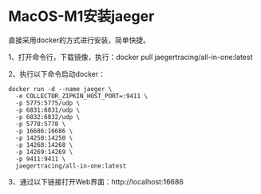 # MacOS-M1安装jaeger

直接采用docker的方式进行安装，简单快捷。

1、打开命令行，下载镜像，执行：docker pull jaegertracing/all-in-one:latest

2、执行以下命令启动docker：

```
docker run -d --name jaeger \
  -e COLLECTOR_ZIPKIN_HOST_PORT=:9411 \
  -p 5775:5775/udp \
  -p 6831:6831/udp \
  -p 6832:6832/udp \
  -p 5778:5778 \
  -p 16686:16686 \
  -p 14250:14250 \
  -p 14268:14268 \
  -p 14269:14269 \
  -p 9411:9411 \
  jaegertracing/all-in-one:latest
```

3、通过以下链接打开Web界面：http://localhost:16686

